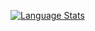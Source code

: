 [![Language Stats](https://github-readme-stats.vercel.app/api/top-langs/?username=SneakyShrike&langs_count=10&private=true&layout=compact&theme=github_dark)]()
<!---
SneakyShrike/SneakyShrike is a ✨ special ✨ repository because its `README.md` (this file) appears on your GitHub profile.
You can click the Preview link to take a look at your changes.
--->
